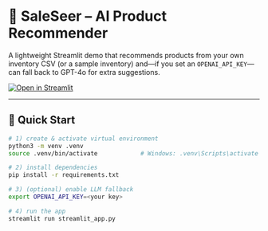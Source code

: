 # 🛒 SaleSeer – AI Product Recommender

A lightweight Streamlit demo that recommends products from your own inventory CSV (or a sample inventory) and—if you set an `OPENAI_API_KEY`—can fall back to GPT-4o for extra suggestions.

[![Open in Streamlit](https://static.streamlit.io/badges/streamlit_badge_black_white.svg)](https://saleseer-dev771k8c1kr.streamlit.app/)

---

## 🚀 Quick Start

```bash
# 1) create & activate virtual environment
python3 -m venv .venv
source .venv/bin/activate            # Windows: .venv\Scripts\activate

# 2) install dependencies
pip install -r requirements.txt

# 3) (optional) enable LLM fallback
export OPENAI_API_KEY=<your key>

# 4) run the app
streamlit run streamlit_app.py
